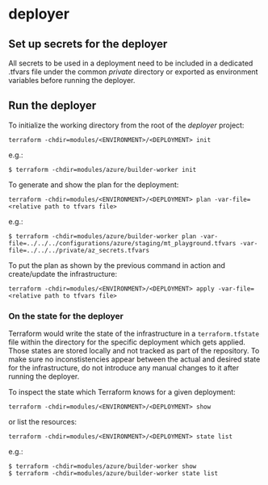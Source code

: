 # deployer

## Set up secrets for the deployer

All secrets to be used in a deployment need to be included in a dedicated .tfvars file under the common _private_ directory or exported as environment variables before running the deployer.

## Run the deployer

To initialize the working directory from the root of the _deployer_ project:
```
terraform -chdir=modules/<ENVIRONMENT>/<DEPLOYMENT> init
```
e.g.:
```
$ terraform -chdir=modules/azure/builder-worker init
```

To generate and show the plan for the deployment:
```
terraform -chdir=modules/<ENVIRONMENT>/<DEPLOYMENT> plan -var-file=<relative path to tfvars file>
```
e.g.:
```
$ terraform -chdir=modules/azure/builder-worker plan -var-file=../../../configurations/azure/staging/mt_playground.tfvars -var-file=../../../private/az_secrets.tfvars
```

To put the plan as shown by the previous command in action and create/update the infrastructure:
```
terraform -chdir=modules/<ENVIRONMENT>/<DEPLOYMENT> apply -var-file=<relative path to tfvars file>
```

### On the state for the deployer

Terraform would write the state of the infrastructure in a `terraform.tfstate` file within the directory for the specific deployment which gets applied. Those states are stored locally and not tracked as part of the repository. To make sure no inconstistencies appear between the actual and desired state for the infrastructure, do not introduce any manual changes to it after running the deployer.

To inspect the state which Terraform knows for a given deployment:
```
terraform -chdir=modules/<ENVIRONMENT>/<DEPLOYMENT> show
```
or list the resources:
```
terraform -chdir=modules/<ENVIRONMENT>/<DEPLOYMENT> state list
```
e.g.:
```
$ terraform -chdir=modules/azure/builder-worker show
$ terraform -chdir=modules/azure/builder-worker state list
```

